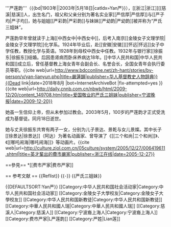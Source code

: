 '''严莲韵'''（{{bd|1903年||2003年|5月18日|catIdx=Yan严}}），[[浙江|浙江]][[慈溪|慈溪]]人，出生名门，祖父和父亲分别为著名实业家[[严信厚|严信厚]]与[[严子均|严子均]]，她与姐姐[[严彩韵|严彩韵]]与妹妹[[严幼韵|严幼韵]]被并称为“严氏三姐妹”。

严莲韵早年曾就读于上海[[中西女中|中西女中]]，后考入南京[[金陵女子文理学院|金陵女子文理学院]]化学系。1924年毕业后，赴[[安徽|安徽]][[怀远|怀远]]女子中学任教，教授化学与英语。1928年到母校中西女中任教。1932年与银行家[[徐振东|徐振东]]结婚。后因患肾病而卧床养病达18年。[[中华人民共和国|中华人民共和国]]成立后，曾任基督教上海女青年会副会长、名誉会长，全国女青年会执行委员等职。<ref name="bdcc">{{cite web|url=http://www.bdcconline.net/zh-hant/stories/by-person/y/yan-lianyun.php|title=嚴蓮韻|publisher=华人基督教史人物辞典}}{{Dead link|date=2018年8月 |bot=InternetArchiveBot |fix-attempted=yes }}</ref><ref>{{cite web|url=http://daily.cnnb.com.cn/nbwb/html/2009-12/20/content_149708.htm|title=爱国敬业的严氏三姐妹|publisher=宁波晚报|date=2009-12-20}}</ref>

她虽一生信仰上帝，但从未参加过教会。2003年5月，100岁的严莲韵才正式受洗成为基督徒。同月18日逝世。<ref name="bdcc" />

她与丈夫徐振东共育有两子一女，分别为儿子景达、景乾与女儿景燦。其中长子[[徐景达|徐景达]]（阿达）为著名动画家、曾导演了《[[三个和尚|三个和尚]]》、《[[哪吒闹海|哪吒闹海]]》等动画片。<ref>{{cite web|url=http://culture.zjol.com.cn/05culture/system/2005/12/27/006419611.shtml|title=英才輩出的費市嚴家|publisher=浙江在线|date=2005-12-27}}</ref>

==參見==
*[[费市严家|费市严家]]

== 参考文献 ==
{{Reflist}}
{{-}}
{{严氏三姐妹}}

{{DEFAULTSORT:Yan严}}
[[Category:中华人民共和国社会活动家|Category:中华人民共和国社会活动家]]
[[Category:金陵女子大學校友|Category:金陵女子大學校友]]
[[Category:中华人民共和国新教徒|Category:中华人民共和国新教徒]]
[[Category:中華人民共和國人瑞|Category:中華人民共和國人瑞]]
[[Category:慈溪人|Category:慈溪人]]
[[Category:宁波裔上海人|Category:宁波裔上海人]]
[[Category:费市严家|L严莲韵]]
[[Category:严姓|Lian莲]]
